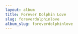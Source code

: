 ```yaml
---
layout: album
title: Forever Dolphin Love
slug: foreverdolphinlove
album_slug: foreverdolphinlove
---
```

